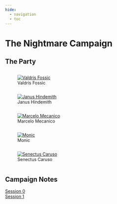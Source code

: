 ```yaml
---
hide:
  - navigation
  - toc
---
```


# The Nightmare Campaign

## The Party

<div class="row">
  <div class="column">
    <figure markdown="span">
      <a href="https://half-guinea-press.github.io/Nocturnal_Campaign/players/Valdris_Fossic/"><img src="https://half-guinea-press.github.io/Nocturnal_Campaign/images/Valdris Fossic.jpg" alt="Valdris Fossic"></a>
      <figcaption>Valdris Fossic</figcaption>
    </figure>
  </div>
  <div class="column">
    <figure markdown="span">
      <a href="https://half-guinea-press.github.io/Nocturnal_Campaign/players/Janus_Hindemith/"><img src="https://half-guinea-press.github.io/Nocturnal_Campaign/images/Janus_Hindemith.jpg" alt="Janus Hindemith"></a>
      <figcaption>Janus Hindemith</figcaption>
    </figure>
  </div>
  <div class="column">
    <figure markdown="span">
      <a href="https://half-guinea-press.github.io/Nocturnal_Campaign/players/Marcelo_Mecanico/"><img src="https://half-guinea-press.github.io/Nocturnal_Campaign/images/Marcelo_Mecanico.jpg" alt="Marcelo Mecanico"></a>
      <figcaption>Marcelo Mecanico</figcaption>
    </figure>
  </div>
  <div class="column">
    <figure markdown="span">
      <a href="https://half-guinea-press.github.io/Nocturnal_Campaign/players/Monic/"><img src="https://half-guinea-press.github.io/Nocturnal_Campaign/images/Gargoyle_SunSoulMonk.jpg" alt="Monic"></a>
      <figcaption>Monic</figcaption>
    </figure>
  </div>
  <div class="column">
    <figure markdown="span">
      <a href="https://half-guinea-press.github.io/Nocturnal_Campaign/players/Senectus_Caruso/"><img src="https://half-guinea-press.github.io/Nocturnal_Campaign/images/Senectus_Caruso.jpg" alt="Senectus Caruso"></a>
      <figcaption>Senectus Caruso</figcaption>
    </figure>
  </div>
 </div>

## Campaign Notes

[Session 0](https://half-guinea-press.github.io/Nocturnal_Campaign/campaign_notes/Session%200/)<br>
[Session 1](https://half-guinea-press.github.io/Nocturnal_Campaign/campaign_notes/Session%201/)<br>
